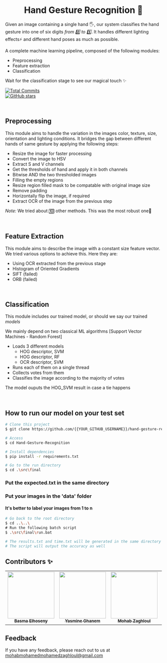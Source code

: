 
<h1 align="center">Hand Gesture Recognition 🤙</h1>

<p>Given an image containing a single hand 🖐, our system classifies the hand gesture into one of six digits <em>from 0️⃣ to 5️⃣</em>. It handles different lighting effects⚡ and different hand poses as much as possible.</p>
<p>A complete machine learning pipeline, composed of the following modules:</p>
<ul>
  <li>Preprocessing</li>
  <li>Feature extraction</li>
  <li>Classification</li>
</ul>
<p>Wait for the classification stage to see our magical touch ✨</p>

[![Total Commits](https://img.shields.io/github/commit-activity/y/BasmaElhoseny01/Hand-Gesture-Recognition?style=flat-square)](https://github.com/BasmaElhoseny01/Hand-Gesture-Recognition)  
[![GitHub stars](https://img.shields.io/github/stars/BasmaElhoseny01/Hand-Gesture-Recognition?style=flat-square)](https://github.com/BasmaElhoseny01/Hand-Gesture-Recognition)

<br>

## Preprocessing
<p>This module aims to handle the variation in the images color, texture, size, orientation and lighting conditions. It bridges the gap between different hands of same gesture by applying the following steps:</p>
<ul>
  <li>Resize the image for faster processing</li>
  <li>Convert the image to HSV</li>
  <li>Extract S and V channels</li>
  <li>Get the thresholds of hand and apply it in both channels</li>
  <li>Bitwise AND the two thresholded images</li>
  <li>Filling the empty regions</li>
  <li>Resize region filled mask to be compatable with original image size</li>
  <li>Remove padding</li>
  <li>Horizontally flip the image, if required</li>
  <li>Extract OCR of the image from the previous step</li>
</ul>
<p><em>Note:</em> We tried about 🔟 other methods. This was the most robust one🤖</p>

<br>

## Feature Extraction
<p>This module aims to describe the image with a constant size feature vector. We tried various options to achieve this. Here they are:</p>
<ul>
  <li>Using OCR extracted from the previous stage</li>
  <li>Histogram of Oriented Gradients</li>
  <li>SIFT (failed)</li>
  <li>ORB (failed)</li>

</ul>

<br>

## Classification
<p>This module includes our trained model, or should we say our trained <em>models</em></p>
<p>We mainly depend on two classical ML algorithms [Support Vector Machines - Random Forest]</p>
<ul>
  <li>Loads 3 different models
    <ul>
      <li>HOG descriptor, SVM</li>
      <li>HOG descriptor, RF</li>
      <li>OCR descriptor, SVM</li>
    </ul>
  </li>
  <li>Runs each of them on a single thread</li>
  <li>Collects votes from them</li>
  <li>Classifies the image according to the majority of votes</li>
</ul>
<p>The model ouputs the HOG_SVM result in case a tie happens</p>

<br>

## How to run our model on your test set ##

```bash
# Clone this project
$ git clone https://github.com/{{YOUR_GITHUB_USERNAME}}/hand-gesture-recognition

# Access
$ cd Hand-Gesture-Recognition

# Install dependencies
$ pip install -r requirements.txt

# Go to the run directory
$ cd .\src\final
```
### Put the expected.txt in the same directory
### Put your images in the 'data' folder
#### It's better to label your images from 1 to n

```bash
# Go back to the root directory
$ cd ..\..\
# Run the following batch script
$ .\src\final\run.bat

# The results.txt and time.txt will be generated in the same directory
# The script will output the accuracy as well
```

<!-- Contributors -->
## Contributors ✨

<!-- Contributors list -->
<table align="center" >
  <tr>
    <td align="center"><a href="https://github.com/BasmaElhoseny01"><img src="https://avatars.githubusercontent.com/u/72309546?v=4" width="150px;" alt=""/><br /><sub><b>Basma Elhoseny</b></sub></a><br /></td>
    <td align="center"><a href="https://github.com/yasmineghanem"><img src="https://avatars.githubusercontent.com/u/74925701?v=4" width="150px;" alt=""/><br /><sub><b>Yasmine Ghanem</b></sub></a><br /></td>
    <td align="center"><a href="https://github.com/Mohabz-911" ><img src="https://avatars.githubusercontent.com/u/68201932?v=4" width="150px;" alt=""/><br /><sub><b>Mohab Zaghloul</b></sub></a><br />
    </td>
     <td align="center"><a href="https://github.com/YasminElgendi"><img src="https://avatars.githubusercontent.com/u/54359829?v=4" width="150px;" alt=""/><br /><sub><b>Yasmin Elgendi</b></sub></a><br /></td>
  </tr>
</table>

## Feedback  

If you have any feedback, please reach out to us at mohabmohamedmohamedzaghloul@gmail.com



